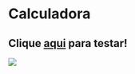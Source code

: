 # Calculadora

## Clique [aqui](https://vitormenoli.github.io/projetos-reactjs/1_Calculadora/) para testar!

<img src="https://imgur.com/gyRVk97.png">